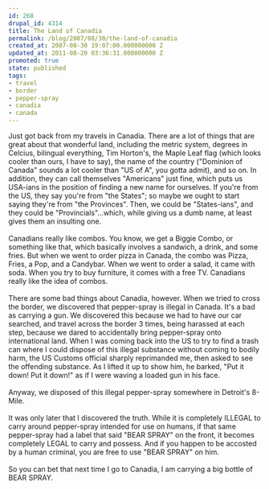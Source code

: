 ```yaml
---
id: 268
drupal_id: 4314
title: The Land of Canadia
permalink: /blog/2007/08/30/the-land-of-canadia
created_at: 2007-08-30 19:07:00.000000000 Z
updated_at: 2011-08-20 03:36:31.000000000 Z
promoted: true
state: published
tags:
- travel
- border
- pepper-spray
- canadia
- canada
---
```

Just got back from my travels in Canadia. There are a lot of things that are great about that wonderful land, including the metric system, degrees in Celcius, bilingual everything, Tim Horton's, the Maple Leaf flag (which looks cooler than ours, I have to say), the name of the country ("Dominion of Canada" sounds a lot cooler than "US of A", you gotta admit), and so on. In addition, they can call themselves "Americans" just fine, which puts us USA-ians in the position of finding a new name for ourselves. If you're from the US, they say you're from "the States"; so maybe we ought to start saying they're from "the Provinces". Then, we could be "States-ians", and they could be "Provincials"...which, while giving us a dumb name, at least gives them an insulting one.<br /><br />Canadians really like combos. You know, we get a Biggie Combo, or something like that, which basically involves a sandwich, a drink, and some fries. But when we went to order pizza in Canada, the combo was Pizza, Fries, a Pop, and a Candybar. When we went to order a salad, it came with soda. When you try to buy furniture, it comes with a free TV. Canadians really like the idea of combos.<br /><br />There are some bad things about Canadia, however. When we tried to cross the border, we discovered that pepper-spray is illegal in Canada. It's a bad as carrying a gun. We discovered this because we had to have our car searched, and travel across the border 3 times, being harassed at each step, because we dared to accidentally bring pepper-spray onto international land. When I was coming back into the US to try to find a trash can where I could dispose of this illegal substance without coming to bodily harm, the US Customs official sharply reprimanded me, then asked to see the offending substance. As I lifted it up to show him, he barked, "Put it down! Put it down!" as if I were waving a loaded gun in his face.<br /><br />Anyway, we disposed of this illegal pepper-spray somewhere in Detroit's 8-Mile.<br /><br />It was only later that I discovered the truth. While it is completely ILLEGAL to carry around pepper-spray intended for use on humans, if that same pepper-spray had a label that said "BEAR SPRAY" on the front, it becomes completely LEGAL to carry and possess. And if you happen to be accosted by a human criminal, you are free to use "BEAR SPRAY" on him.<br /><br />So you can bet that next time I go to Canadia, I am carrying a big bottle of BEAR SPRAY.

